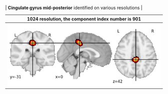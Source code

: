 


| **Cingulate gyrus mid-posterior** identified on various resolutions |

| 1024 resolution, the component index number is 901|  
|:---:|  
| ![Component 1024](../1024/final/901.jpg "From component 1024: Cingulate gyrus mid-posterior") |